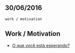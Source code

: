 30/06/2016
----------

`work / motivation` 

## Work / Motivation 

- [O que você está esperando?](https://medium.com/@zenorocha/o-que-voc%C3%AA-est%C3%A1-esperando-f58bbc970054#.5lvyzmdyi)
